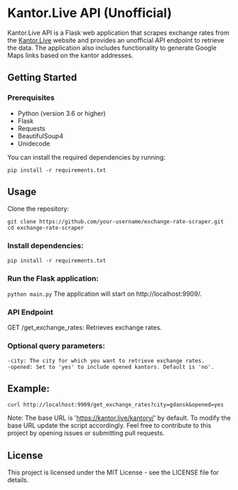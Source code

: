 
# Kantor.Live API (Unofficial)

Kantor.Live API is a Flask web application that scrapes exchange rates from the [Kantor.Live](https://kantor.live) website and provides an unofficial API endpoint to retrieve the data. The application also includes functionality to generate Google Maps links based on the kantor addresses.

## Getting Started

### Prerequisites

- Python (version 3.6 or higher)
- Flask
- Requests
- BeautifulSoup4
- Unidecode

You can install the required dependencies by running:

`pip install -r requirements.txt `

  ## Usage

Clone the repository:

`git clone https://github.com/your-username/exchange-rate-scraper.git
cd exchange-rate-scraper `

### Install dependencies:

`pip install -r requirements.txt`

  ### Run the Flask application:

`python main.py`
The application will start on http://localhost:9909/.
### API Endpoint

GET /get_exchange_rates: Retrieves exchange rates. 
### Optional query parameters:
	-city: The city for which you want to retrieve exchange rates.
	-opened: Set to 'yes' to include opened kantors. Default is 'no'.

## Example:

`curl http://localhost:9909/get_exchange_rates?city=gdansk&opened=yes `

Note: The base URL is 'https://kantor.live/kantory/' by default. To modify the base URL update the script accordingly.
Feel free to contribute to this project by opening issues or submitting pull requests.
## License

This project is licensed under the MIT License - see the LICENSE file for details.
